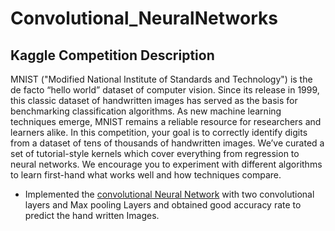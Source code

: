 # Convolutional_NeuralNetworks
## Kaggle Competition Description
MNIST ("Modified National Institute of Standards and Technology") is the de facto “hello world” dataset of computer vision. Since its release in 1999, this classic dataset of handwritten images has served as the basis for benchmarking classification algorithms. As new machine learning techniques emerge, MNIST remains a reliable resource for researchers and learners alike.
In this competition, your goal is to correctly identify digits from a dataset of tens of thousands of handwritten images. We’ve curated a set of tutorial-style kernels which cover everything from regression to neural networks. We encourage you to experiment with different algorithms to learn first-hand what works well and how techniques compare.

- Implemented the [convolutional Neural Network](https://github.com/raghu826/Convolutional_NeuralNetworks/blob/main/digitrecogniser.ipynb) with two convolutional layers and Max pooling Layers and obtained good accuracy rate to predict the hand written Images.
